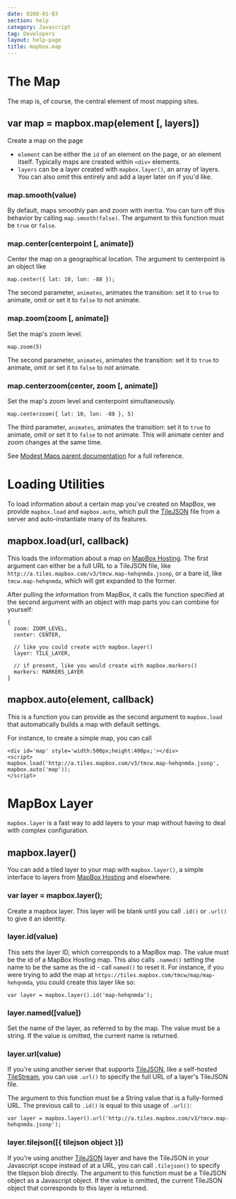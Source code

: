 ```yaml
---
date: 0200-01-03
section: help
category: Javascript
tag: Developers
layout: help-page
title: mapbox.map
---
```


# The Map

The map is, of course, the central element of most mapping sites.

## var map = mapbox.map(element [, layers])

Create a map on the page

* `element` can be either the `id` of an element on the page, or an element itself. Typically maps are created within `<div>` elements.
* `layers` can be a layer created with `mapbox.layer()`, an array of layers. You can also _omit_ this entirely and add a layer later on if you'd like.

### map.smooth(value)

By default, maps smoothly pan and zoom with inertia. You can turn off this behavior by calling `map.smooth(false)`.
The argument to this function must be `true` or `false`.

### map.center(centerpoint [, animate])

Center the map on a geographical location. The argument to centerpoint is an object like

    map.center({ lat: 10, lon: -88 });

The second parameter, `animates`, animates the transition: set it to `true` to animate, omit or set it to `false` to not animate.

### map.zoom(zoom [, animate])

Set the map's zoom level.

    map.zoom(5)

The second parameter, `animates`, animates the transition: set it to `true` to animate, omit or set it to `false` to not animate.

### map.centerzoom(center, zoom [, animate])

Set the map's zoom level and centerpoint simultaneously.

    map.centerzoom({ lat: 10, lon: -88 }, 5)

The third parameter, `animates`, animates the transition: set it to `true` to animate, omit or set it to `false` to not animate. This will animate center and zoom changes at the same time.

See [Modest Maps parent documentation](https://github.com/modestmaps/modestmaps-js/wiki) for a full reference.

# Loading Utilities

To load information about a certain map you've created on MapBox, we provide `mapbox.load` and
`mapbox.auto`, which pull the [TileJSON](http://mapbox.com/wax/tilejson.html) file from a server and
auto-instantiate many of its features.

## mapbox.load(url, callback)

This loads the information about a map on [MapBox Hosting](http://mapbox.com/tour/). The first argument can either be a full URL to a TileJSON file, like `http://a.tiles.mapbox.com/v3/tmcw.map-hehqnmda.jsonp`, or a bare id, like `tmcw.map-hehqnmda`, which will get expanded to the former.

After pulling the information from MapBox, it calls the function specified at the second argument with an object with map parts you can combine for yourself:

    {
      zoom: ZOOM_LEVEL,
      center: CENTER,

      // like you could create with mapbox.layer()
      layer: TILE_LAYER,

      // if present, like you would create with mapbox.markers()
      markers: MARKERS_LAYER 
    }

## mapbox.auto(element, callback)

This is a function you can provide as the second argument to `mapbox.load` that automatically builds a map with default settings.

For instance, to create a simple map, you can call

    <div id='map' style='width:500px;height:400px;'></div>
    <script>
    mapbox.load('http://a.tiles.mapbox.com/v3/tmcw.map-hehqnmda.jsonp', mapbox.auto('map'));
    </script>

# MapBox Layer

`mapbox.layer` is a fast way to add layers to your map without having to deal with complex configuration.

## mapbox.layer()

You can add a tiled layer to your map with `mapbox.layer()`, a simple interface to layers from [MapBox Hosting](http://mapbox.com/tour/) and elsewhere.

### var layer = mapbox.layer();

Create a mapbox layer. This layer will be blank until you call `.id()` or `.url()` to give it an identity.

### layer.id(value)

This sets the layer ID, which corresponds to a MapBox map. The value must be the id of
a MapBox Hosting map. This also calls `.named()` setting the name to be the same as the id -
call `named()` to reset it. For instance, if you were trying
to add the map at `https://tiles.mapbox.com/tmcw/map/map-hehqnmda`, you could create this layer like so:

    var layer = mapbox.layer().id('map-hehqnmda');

### layer.named([value])

Set the name of the layer, as referred to by the map. The value must be a string. If the
value is omitted, the current name is returned.

### layer.url(value)

If you're using another server that supports [TileJSON](https://github.com/mapbox/tilejson-spec), like a self-hosted [TileStream](https://github.com/mapbox/tilestream), you can use `.url()` to specify the full URL of a layer's TileJSON file.

The argument to this function must be a String value that is a fully-formed URL.
The previous call to `.id()` is equal to this usage of `.url()`:

    var layer = mapbox.layer().url('http://a.tiles.mapbox.com/v3/tmcw.map-hehqnmda.jsonp');

### layer.tilejson([{ tilejson object }])

If you're using another [TileJSON](https://github.com/mapbox/tilejson-spec) layer and have the
TileJSON in your Javascript scope instead of at a URL, you can call `.tilejson()` to specify the tilejson blob directly.
The argument to this function must be a TileJSON object as a Javascript object.
If the value is omitted, the current TileJSON object that corresponds to this layer
is returned.
